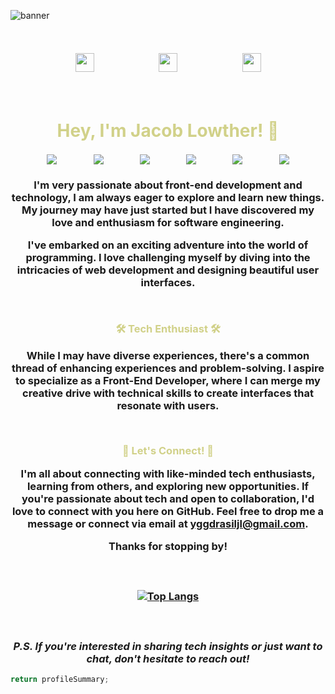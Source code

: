 ![banner](https://github.com/YggdrasilJL/YggdrasilJL/assets/131602980/e652de22-b7d2-450d-8c87-21b00d7049bc)

<br>
<p style="display: flex; justify-content: space-evenly; font-size: 1.5em">
  <a href="https://www.linkedin.com/in/jacob-lowther">
  <img src="https://img.shields.io/badge/linkedin-%230077B5.svg?&style=for-the-badge&logo=linkedin&logoColor=white" height=30>
  </a>
  <a href="https://git.bootcampcontent.com/YggdrasilJL">
  <img src="https://img.shields.io/badge/GitLab-330F63?style=for-the-badge&logo=gitlab&logoColor=white" height=30>
  </a>
  <a href="https://stackoverflow.com/users/22395713/jacob-lowther">
  <img src="https://img.shields.io/badge/Stack_Overflow-FE7A16?style=for-the-badge&logo=stack-overflow&logoColor=white" height=30>
  </a>
</p>
<br>

<h1 style="text-align: center; color: #d1d189">Hey, I'm Jacob Lowther! 👋</h1>

<p style="display: flex; justify-content: space-evenly; font-size: 1.5em">
<img src="https://img.shields.io/badge/HTML5-E34F26?style=for-the-badge&logo=html5&logoColor=white">
<img src="https://img.shields.io/badge/CSS3-1572B6?style=for-the-badge&logo=css3&logoColor=white">
<img src="https://img.shields.io/badge/JavaScript-F7DF1E?style=for-the-badge&logo=javascript&logoColor=black">
<img src="https://img.shields.io/badge/Node.js-43853D?style=for-the-badge&logo=node.js&logoColor=white">
<img src="https://img.shields.io/badge/Express.js-404D59?style=for-the-badge">
<img src="https://img.shields.io/badge/Jest-323330?style=for-the-badge&logo=Jest&logoColor=white">
</p>

<h3 style="text-align: center;">

I'm very passionate about front-end development and technology, I am always eager to explore and learn new things. My journey may have just started but I have discovered my love and enthusiasm for software engineering.

I've embarked on an exciting adventure into the world of programming. I love challenging myself by diving into the intricacies of web development and designing beautiful user interfaces.

<br>

<span style="color: #d1d189">🛠️ **Tech Enthusiast** 🛠️</span>

While I may have diverse experiences, there's a common thread of enhancing experiences and problem-solving. I aspire to specialize as a Front-End Developer, where I can merge my creative drive with technical skills to create interfaces that resonate with users.

<br>

<span style="color: #d1d189">🤝 **Let's Connect!** 🤝</span>

I'm all about connecting with like-minded tech enthusiasts, learning from others, and exploring new opportunities. If you're passionate about tech and open to collaboration, I'd love to connect with you here on GitHub. Feel free to drop me a message or connect via email at yggdrasiljl@gmail.com.

Thanks for stopping by!
<br>
<br>
<br>
<br>
[![Top Langs](https://github-readme-stats.vercel.app/api/top-langs/?username=yggdrasiljl&layout=donut&theme=gruvbox)](https://github.com/yggdrasiljl/github-readme-stats)
<br>
<br>
<br>
<br>
_P.S. If you're interested in sharing tech insights or just want to chat, don't hesitate to reach out!_

</h3>

```js
return profileSummary;
```
